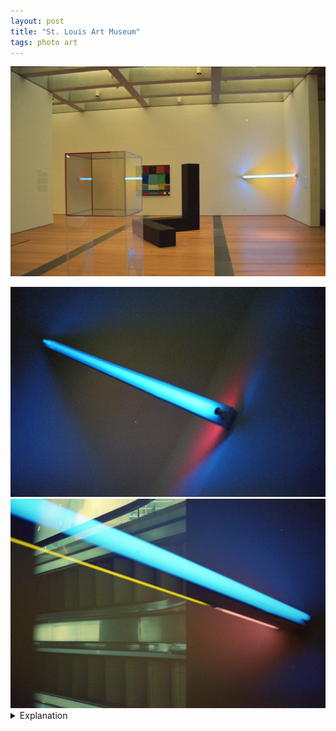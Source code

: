 ```yaml
---
layout: post
title: "St. Louis Art Museum"
tags: photo art
---
```


![St. Louis Art Museum](/assets/images/2022-09/2022-09-16-stl-art-museum-1.jpg)

<div class="grid two">
	<img src="/assets/images/2022-09/2022-09-16-stl-art-museum-2.jpg" alt="St. Louis Art Museum" title="St. Louis Art Museum">
	<img src="/assets/images/2022-09/2022-09-16-stl-art-museum-3.jpg" alt="St. Louis Art Museum" title="St. Louis Art Museum">
</div>

<details>
	<summary>Explanation</summary>

	For this post, I want to talk about a set of three pictures of the untitled piece by Dan Flavin that was on exhibit at the St. Louis Art Museum when I visited in mid September.<br><br>

	In the first picture is a relatively wide picture of what the piece looks like in person. Altogether, it's a bit unimpressive and besides the fact that it's a lighting piece in a bright gallery, it's altogether pretty unforgettable. Ultimately, in this picture, it's an endcap to a train of pieces leading from the foreground left to the background right. It functions as an anchor point to provide depth to the picture and to guide the eyes.<br><br>

	In the second and third pictures, it's the front and center focus. We'll talk about these pictures independently because they're actually perhaps more different than similar.<br><br>

	For the second picture, the main focus is the front blue element. The blue largely overwhelms the frame, with a bit of the pink element showing. Largely, though there is yellow in the frame, it almost feels like an afterthought, not particularly standing out. In this way, it almost regresses from the previous picture. While it's relatively clear that there is a yellow element in the previous picture, here it's largely blended out. It's a bit hard to tell if this is because the yellow isn't as visible when the picture is darker, metered so the light itself is middle grey vs the whole frame as before. It may also be because the blue covers the outside and faces out so my brain interprets the yellow as just the color of the wall. Ultimately though, this picture is a composition focused one. It's designed to be off kilter slightly, the angle makes it feel a bit askew, a bit unhinged which in some ways is the point. It's very rock band-esque in that way.<br><br>

	Now for the last picture. To start, let's ignore the escalator that for some reason is super imposed onto the frame and just focus on the rest of the picture. When taken like this, the structure of the artwork becomes obvious. Consisting of three lighting elements, blue, yellow, and pink, this piece is at some level how light can blend together and at times hide things. Though the yellow element is about twice the length of the pink one, its effect on the previous image feels almost negligible and ignorable. Unlike the previous picture, this one is not askew even though the light goes through the frame diagonally. To me, this is caused by the piece taking up more of the frame. Also the angle is less extreme.<br><br>

	Let's talk about the elephant in the room though. What's up with the escalator? Honestly I really don't know. My guess is that somehow this portion of the film roll was exposed on a previous picture I took which included an escalator. The reason I find this weird though is because that picture should've been at the front of the roll while this one is pretty close to the end. I really wish it weren't there as this wasn't intentional. I also really want to know what the effect of the yellow element is on this picture and the escalator covers up that portion of the frame. That said, it really couldn't be place better in a way? Proportionally, it cuts the frame into two sections pretty close to the center line and quite close to where the yellow element ends. I really do want to explore these weird intersecting frames more. However, I want to do them more intentionally instead of as awkward happenstance as done here.<br><br>

	Before closing off this post, I want to talk about the picture that the St. Louis Art Museum has for <a href="https://www.slam.org/collection/objects/44828/">this piece</a>. The picture is pretty similar to the second picture I took, relatively straight on, metered such that the light is middle grey. Unlike my picture, the yellow doesn't blend away as much. I think this is because it's further out, giving more color context, and is also probably about 1 stop brighter than my picture. One other thing to note, the setup seems to be backwards, with the yellow to the right and the pink to the left. The only way I can understand that is if it's upside down of my picture, it's unclear of course which way is supposed to be up though. Do I think my picture(s) are better or worse than this one? Honestly, I don't think it really matters. I think they all functionally do different things so it's hard to say in any sort of objective terms which one is "better". Their picture is definitely sharper than any of mine but that comes with the territory of film in some regards.<br><br>

	Anyways, that's then end of this post, onto the roll post next followed by a few more rolls. After this, I didn't really take many pictures until well into November so there's a pretty big gap with which to catch up I guess?<br><br>
</details>
